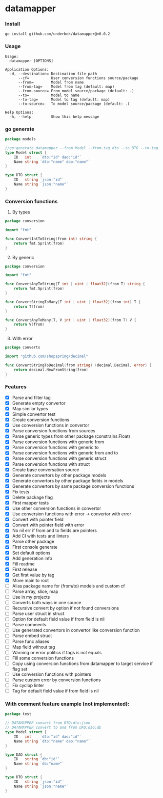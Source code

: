 # datamapper

### Install
```shell
go install github.com/underbek/datamapper@v0.0.2
```

### Usage

```text
Usage:
  datamapper [OPTIONS]

Application Options:
  -d, --destination= Destination file path
      --cf=          User conversion functions source/package
      --from=        Model from name
      --from-tag=    Model from tag (default: map)
      --from-source= From model source/package (default: .)
      --to=          Model to name
      --to-tag=      Model to tag (default: map)
      --to-source=   To model source/package (default: .)

Help Options:
  -h, --help         Show this help message
```

### go generate

```go
package models

//go:generate datamapper --from Model --from-tag dto --to DTO --to-tag json -d model_dto_converter.go
type Model struct {
	ID   int    `dto:"id" dao:"id"`
	Name string `dto:"name" dao:"name"`
}

type DTO struct {
	ID   string `json:"id"`
	Name string `json:"name"`
}
```

### Conversion functions

1. By types

```go
package conversion

import "fmt"

func ConvertIntToString(from int) string {
	return fmt.Sprint(from)
}
```

2. By generic

```go
package conversion

import "fmt"

func ConvertAnyToString[T int | uint | float32](from T) string {
	return fmt.Sprint(from)
}

func ConvertStringToMany[T int | uint | float32](from int) T {
	return T(from)
}

func ConvertAnyToMany[T, V int | uint | float32](from T) V {
	return V(from)
}
```

3. With error

```go
package converts

import "github.com/shopspring/decimal"

func ConvertStringToDecimal(from string) (decimal.Decimal, error) {
	return decimal.NewFromString(from)
}
```

### Features

* [x] Parse and filter tag
* [x] Generate empty convertor
* [x] Map similar types
* [x] Simple convertor test
* [x] Create conversion functions
* [x] Use conversion functions in convertor
* [x] Parse conversion functions from sources
* [x] Parse generic types from other package (constrains.Float)
* [x] Parse conversion functions with generic from
* [x] Parse conversion functions with generic to
* [x] Parse conversion functions with generic from and to
* [x] Parse conversion functions with generic struct
* [x] Parse conversion functions with struct
* [x] Create base conversation source
* [x] Generate convertors by other package models
* [x] Generate convertors by other package fields in models
* [x] Generate convertors by same package conversion functions
* [x] Fix tests
* [x] Delete package flag
* [x] First mapper tests
* [x] Use other conversion functions in convertor
* [x] Use conversion functions with error -> convertor with error
* [x] Convert with pointer field
* [x] Convert with pointer field with error
* [x] No nil err if from and to fields are pointers
* [x] Add CI with tests and linters
* [x] Parse other package
* [x] First console generate
* [x] Set default options
* [x] Add generation info
* [x] Fill readme
* [x] First release
* [x] Get first value by tag
* [x] Move main to root
* [ ] Alias package name for (from/to) models and custom cf
* [ ] Parse array, slice, map
* [ ] Use in my projects
* [ ] Converts both ways in one source
* [ ] Recursive convert by option if not found conversions
* [ ] Parse user struct in struct
* [ ] Option for default field value if from field is nil
* [ ] Parse comments
* [ ] Use generated convertors in convertor like conversion function
* [ ] Parse embed struct
* [ ] Parse func aliases
* [ ] Map field without tag
* [ ] Warning or error politics if tags is not equals
* [ ] Fill some conversion functions
* [ ] Copy using conversion functions from datamapper to target service if flag set
* [ ] Use conversion functions with pointers
* [ ] Parse custom error by conversion functions
* [ ] Fix cyclop linter
* [ ] Tag for default field value if from field is nil

### With comment feature example (not implemented):

```go
package test

// DATAMAPPER convert from DTO:dto:json 
// DATAMAPPER convert to and from DAO:dao:db 
type Model struct {
	ID   int    `dto:"id" dao:"id"`
	Name string `dto:"name" dao:"name"`
}

type DAO struct {
	ID   string `db:"id"`
	Name string `db:"name"`
}

type DTO struct {
	ID   string `json:"id"`
	Name string `json:"name"`
}
```
